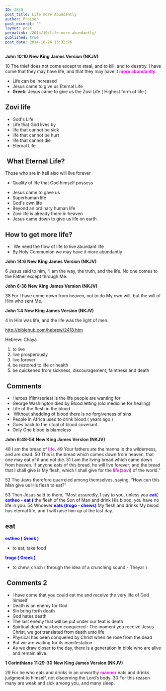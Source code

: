 ```yaml
---
ID: 2840
post_title: Life more Abundantly
author: Praison
post_excerpt: ""
layout: post
permalink: /2014/10/life-more-abundantly/
published: true
post_date: 2014-10-24 13:32:26
---
```

<strong>John 10:10</strong>
<strong> New King James Version (NKJV)</strong>

10 The thief does not come except to steal, and to kill, and to destroy. I have come that they may have life, and that they may have it <span style="color: #ff00ff;"><strong>more abundantly</strong></span>.
<ul>
	<li>Life can be increased</li>
	<li>Jesus came to give us Eternal Life</li>
	<li><strong>Greek:</strong> Jesus came to give us the Zovi Life ( Highest form of life )</li>
</ul>
<h2>Zovi life</h2>
<ul>
	<li>God's Life</li>
	<li>Life that God lives by</li>
	<li>life that cannot be sick</li>
	<li>life that cannot be hurt</li>
	<li>life that cannot die</li>
	<li>Eternal Life</li>
</ul>
<h2> What Eternal Life?</h2>
Those who are in hell also will live forever
<ul>
	<li>Quality of life that God himself possess</li>
</ul>
<ul>
	<li>Jesus came to gave us</li>
	<li>Superhuman life</li>
	<li>God's own life</li>
	<li>Beyond an ordinary human life</li>
	<li>Zovi life is already there in heaven</li>
	<li>Jesus came down to give us life on earth</li>
</ul>
<h2>How to get more life?</h2>
<ul>
	<li> We need the flow of life to live abundant life</li>
	<li>By Holy Communion we may have it more abundantly</li>
</ul>
<strong>John 14:6</strong>
<strong> New King James Version (NKJV)</strong>

6 Jesus said to him, “I am the way, the truth, and the life. No one comes to the Father except through Me.

<strong>John 6:38</strong>
<strong> New King James Version (NKJV)</strong>

38 For I have come down from heaven, not to do My own will, but the will of Him who sent Me.

<strong>John 1:4</strong>
<strong> New King James Version (NKJV)</strong>

4 In Him was life, and the life was the light of men.

http://biblehub.com/hebrew/2418.htm

Hebrew: Chaya
<ol>
	<li>to live</li>
	<li>live prosperously</li>
	<li>live forever</li>
	<li>be restored to life or health</li>
	<li>be quickened from sickness, discouragement, faintness and death</li>
</ol>
<h2> Comments</h2>
<ul>
	<li>Heroes (film/series) is the life people are wanting for</li>
	<li>George Washington died by Blood letting (old medicine for healing)</li>
	<li>Life of the flesh in the blood</li>
	<li> Without shedding of blood there is no forgiveness of sins</li>
	<li>People in Africa used to drink blood ( years ago )</li>
	<li>Goes back to the ritual of blood covenant</li>
	<li>Only One blood is blameless</li>
</ul>
<strong>John 6:48-54</strong>
<strong> New King James Version (NKJV)</strong>

48 I am the bread of <span style="color: #ff00ff;"><strong>life</strong></span>.
49 Your fathers ate the manna in the wilderness, and are dead.
50 This is the bread which comes down from heaven, that one may eat of it and not die.
51 I am the living bread which came down from heaven. If anyone eats of this bread, he will live forever; and the bread that I shall give is My flesh, which I shall give for the <span style="color: #ff00ff;"><strong>life</strong></span>(<span style="color: #ff00ff;"><strong>zovi</strong></span>) of the world.”

52 The Jews therefore quarreled among themselves, saying, “How can this Man give us His flesh to eat?”

53 Then Jesus said to them, “Most assuredly, I say to you, unless you <span style="color: #0000ff;"><strong>eat( estheo - eat )</strong></span> the flesh of the Son of Man and drink His blood, you have no life in you.
54 Whoever <strong><span style="color: #0000ff;">eats (trogo - chews)</span></strong> My flesh and drinks My blood has eternal life, and I will raise him up at the last day.
<h2>eat</h2>
<span style="color: #0000ff;"><strong>estheo ( Greek )</strong></span>

- to eat, take food

<span style="color: #0000ff;"><strong>trogo ( Greek )</strong></span>

- to chew, cruch ( through the idea of a crunching sound - Theyar )
<h2> Comments 2</h2>
<ul>
	<li>I have come that you could eat me and receive the very life of God himself</li>
	<li>Death is an enemy for God</li>
	<li>Sin bring forth death</li>
	<li>God hates death</li>
	<li>The last enemy that will be put under our feat is death</li>
	<li>Spiritual death has been conquered : The moment you receive Jesus Christ, we got translated from death unto life</li>
	<li>Physical has been conquered by Christ when he rose from the dead</li>
	<li>But we are waiting for its manifestation</li>
	<li>As we draw closer to the day, there is a generation in bible who are alive and remain alive.</li>
</ul>
<strong>1 Corinthians 11:29-30</strong>
<strong> New King James Version (NKJV)</strong>

29 For he who eats and drinks in an unworthy <span style="color: #ff00ff;"><strong>manner</strong></span> eats and drinks judgment to himself, not discerning the Lord’s body.
30 For this reason many are weak and sick among you, and many sleep.

&nbsp;